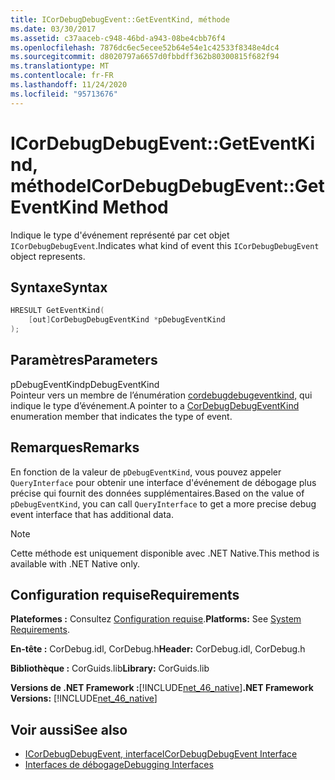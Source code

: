 ```yaml
---
title: ICorDebugDebugEvent::GetEventKind, méthode
ms.date: 03/30/2017
ms.assetid: c37aaceb-c948-46bd-a943-08be4cbb76f4
ms.openlocfilehash: 7876dc6ec5ecee52b64e54e1c42533f8348e4dc4
ms.sourcegitcommit: d8020797a6657d0fbbdff362b80300815f682f94
ms.translationtype: MT
ms.contentlocale: fr-FR
ms.lasthandoff: 11/24/2020
ms.locfileid: "95713676"
---
```

# <a name="icordebugdebugeventgeteventkind-method"></a><span data-ttu-id="81a61-102">ICorDebugDebugEvent::GetEventKind, méthode</span><span class="sxs-lookup"><span data-stu-id="81a61-102">ICorDebugDebugEvent::GetEventKind Method</span></span>

<span data-ttu-id="81a61-103">Indique le type d'événement représenté par cet objet `ICorDebugDebugEvent`.</span><span class="sxs-lookup"><span data-stu-id="81a61-103">Indicates what kind of event this `ICorDebugDebugEvent` object represents.</span></span>  
  
## <a name="syntax"></a><span data-ttu-id="81a61-104">Syntaxe</span><span class="sxs-lookup"><span data-stu-id="81a61-104">Syntax</span></span>  
  
```cpp  
HRESULT GetEventKind(  
    [out]CorDebugDebugEventKind *pDebugEventKind  
);  
```  
  
## <a name="parameters"></a><span data-ttu-id="81a61-105">Paramètres</span><span class="sxs-lookup"><span data-stu-id="81a61-105">Parameters</span></span>  

 <span data-ttu-id="81a61-106">pDebugEventKind</span><span class="sxs-lookup"><span data-stu-id="81a61-106">pDebugEventKind</span></span>  
 <span data-ttu-id="81a61-107">Pointeur vers un membre de l’énumération [cordebugdebugeventkind,](cordebugdebugeventkind-enumeration.md) qui indique le type d’événement.</span><span class="sxs-lookup"><span data-stu-id="81a61-107">A pointer to a [CorDebugDebugEventKind](cordebugdebugeventkind-enumeration.md) enumeration member that indicates the type of event.</span></span>  
  
## <a name="remarks"></a><span data-ttu-id="81a61-108">Remarques</span><span class="sxs-lookup"><span data-stu-id="81a61-108">Remarks</span></span>  

 <span data-ttu-id="81a61-109">En fonction de la valeur de `pDebugEventKind`, vous pouvez appeler `QueryInterface` pour obtenir une interface d'événement de débogage plus précise qui fournit des données supplémentaires.</span><span class="sxs-lookup"><span data-stu-id="81a61-109">Based on the value of `pDebugEventKind`, you can call `QueryInterface` to get a more precise debug event interface that has additional data.</span></span>  
  
> [!NOTE]
> <span data-ttu-id="81a61-110">Cette méthode est uniquement disponible avec .NET Native.</span><span class="sxs-lookup"><span data-stu-id="81a61-110">This method is available with .NET Native only.</span></span>  
  
## <a name="requirements"></a><span data-ttu-id="81a61-111">Configuration requise</span><span class="sxs-lookup"><span data-stu-id="81a61-111">Requirements</span></span>  

 <span data-ttu-id="81a61-112">**Plateformes :** Consultez [Configuration requise](../../get-started/system-requirements.md).</span><span class="sxs-lookup"><span data-stu-id="81a61-112">**Platforms:** See [System Requirements](../../get-started/system-requirements.md).</span></span>  
  
 <span data-ttu-id="81a61-113">**En-tête :** CorDebug.idl, CorDebug.h</span><span class="sxs-lookup"><span data-stu-id="81a61-113">**Header:** CorDebug.idl, CorDebug.h</span></span>  
  
 <span data-ttu-id="81a61-114">**Bibliothèque :** CorGuids.lib</span><span class="sxs-lookup"><span data-stu-id="81a61-114">**Library:** CorGuids.lib</span></span>  
  
 <span data-ttu-id="81a61-115">**Versions de .NET Framework :**[!INCLUDE[net_46_native](../../../../includes/net-46-native-md.md)]</span><span class="sxs-lookup"><span data-stu-id="81a61-115">**.NET Framework Versions:** [!INCLUDE[net_46_native](../../../../includes/net-46-native-md.md)]</span></span>  
  
## <a name="see-also"></a><span data-ttu-id="81a61-116">Voir aussi</span><span class="sxs-lookup"><span data-stu-id="81a61-116">See also</span></span>

- [<span data-ttu-id="81a61-117">ICorDebugDebugEvent, interface</span><span class="sxs-lookup"><span data-stu-id="81a61-117">ICorDebugDebugEvent Interface</span></span>](icordebugdebugevent-interface.md)
- [<span data-ttu-id="81a61-118">Interfaces de débogage</span><span class="sxs-lookup"><span data-stu-id="81a61-118">Debugging Interfaces</span></span>](debugging-interfaces.md)
